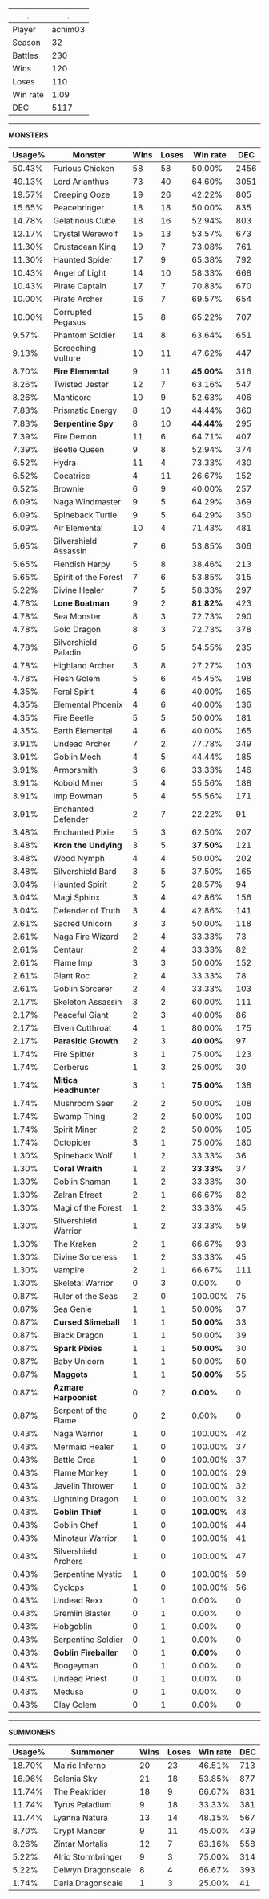 .|.
|-|-
Player|achim03
Season|32
Battles|230
Wins|120
Loses|110
Win rate|1.09
DEC|5117

---
**MONSTERS**

Usage%|Monster|Wins|Loses|Win rate|DEC|
-|-|-|-|-|-|
50.43%|Furious Chicken|58|58|50.00%|2456|
49.13%|Lord Arianthus|73|40|64.60%|3051|
19.57%|Creeping Ooze|19|26|42.22%|805|
15.65%|Peacebringer|18|18|50.00%|835|
14.78%|Gelatinous Cube|18|16|52.94%|803|
12.17%|Crystal Werewolf|15|13|53.57%|673|
11.30%|Crustacean King|19|7|73.08%|761|
11.30%|Haunted Spider|17|9|65.38%|792|
10.43%|Angel of Light|14|10|58.33%|668|
10.43%|Pirate Captain|17|7|70.83%|670|
10.00%|Pirate Archer|16|7|69.57%|654|
10.00%|Corrupted Pegasus|15|8|65.22%|707|
9.57%|Phantom Soldier|14|8|63.64%|651|
9.13%|Screeching Vulture|10|11|47.62%|447|
8.70%|**Fire Elemental**|9|11|**45.00%**|316|
8.26%|Twisted Jester|12|7|63.16%|547|
8.26%|Manticore|10|9|52.63%|406|
7.83%|Prismatic Energy|8|10|44.44%|360|
7.83%|**Serpentine Spy**|8|10|**44.44%**|295|
7.39%|Fire Demon|11|6|64.71%|407|
7.39%|Beetle Queen|9|8|52.94%|374|
6.52%|Hydra|11|4|73.33%|430|
6.52%|Cocatrice|4|11|26.67%|152|
6.52%|Brownie|6|9|40.00%|257|
6.09%|Naga Windmaster|9|5|64.29%|369|
6.09%|Spineback Turtle|9|5|64.29%|350|
6.09%|Air Elemental|10|4|71.43%|481|
5.65%|Silvershield Assassin|7|6|53.85%|306|
5.65%|Fiendish Harpy|5|8|38.46%|213|
5.65%|Spirit of the Forest|7|6|53.85%|315|
5.22%|Divine Healer|7|5|58.33%|297|
4.78%|**Lone Boatman**|9|2|**81.82%**|423|
4.78%|Sea Monster|8|3|72.73%|290|
4.78%|Gold Dragon|8|3|72.73%|378|
4.78%|Silvershield Paladin|6|5|54.55%|235|
4.78%|Highland Archer|3|8|27.27%|103|
4.78%|Flesh Golem|5|6|45.45%|198|
4.35%|Feral Spirit|4|6|40.00%|165|
4.35%|Elemental Phoenix|4|6|40.00%|136|
4.35%|Fire Beetle|5|5|50.00%|181|
4.35%|Earth Elemental|4|6|40.00%|165|
3.91%|Undead Archer|7|2|77.78%|349|
3.91%|Goblin Mech|4|5|44.44%|185|
3.91%|Armorsmith|3|6|33.33%|146|
3.91%|Kobold Miner|5|4|55.56%|188|
3.91%|Imp Bowman|5|4|55.56%|171|
3.91%|Enchanted Defender|2|7|22.22%|91|
3.48%|Enchanted Pixie|5|3|62.50%|207|
3.48%|**Kron the Undying**|3|5|**37.50%**|121|
3.48%|Wood Nymph|4|4|50.00%|202|
3.48%|Silvershield Bard|3|5|37.50%|165|
3.04%|Haunted Spirit|2|5|28.57%|94|
3.04%|Magi Sphinx|3|4|42.86%|156|
3.04%|Defender of Truth|3|4|42.86%|141|
2.61%|Sacred Unicorn|3|3|50.00%|118|
2.61%|Naga Fire Wizard|2|4|33.33%|73|
2.61%|Centaur|2|4|33.33%|82|
2.61%|Flame Imp|3|3|50.00%|152|
2.61%|Giant Roc|2|4|33.33%|78|
2.61%|Goblin Sorcerer|2|4|33.33%|103|
2.17%|Skeleton Assassin|3|2|60.00%|111|
2.17%|Peaceful Giant|2|3|40.00%|86|
2.17%|Elven Cutthroat|4|1|80.00%|175|
2.17%|**Parasitic Growth**|2|3|**40.00%**|97|
1.74%|Fire Spitter|3|1|75.00%|123|
1.74%|Cerberus|1|3|25.00%|30|
1.74%|**Mitica Headhunter**|3|1|**75.00%**|138|
1.74%|Mushroom Seer|2|2|50.00%|108|
1.74%|Swamp Thing|2|2|50.00%|100|
1.74%|Spirit Miner|2|2|50.00%|105|
1.74%|Octopider|3|1|75.00%|180|
1.30%|Spineback Wolf|1|2|33.33%|36|
1.30%|**Coral Wraith**|1|2|**33.33%**|37|
1.30%|Goblin Shaman|1|2|33.33%|30|
1.30%|Zalran Efreet|2|1|66.67%|82|
1.30%|Magi of the Forest|1|2|33.33%|45|
1.30%|Silvershield Warrior|1|2|33.33%|59|
1.30%|The Kraken|2|1|66.67%|93|
1.30%|Divine Sorceress|1|2|33.33%|45|
1.30%|Vampire|2|1|66.67%|111|
1.30%|Skeletal Warrior|0|3|0.00%|0|
0.87%|Ruler of the Seas|2|0|100.00%|75|
0.87%|Sea Genie|1|1|50.00%|37|
0.87%|**Cursed Slimeball**|1|1|**50.00%**|33|
0.87%|Black Dragon|1|1|50.00%|39|
0.87%|**Spark Pixies**|1|1|**50.00%**|30|
0.87%|Baby Unicorn|1|1|50.00%|50|
0.87%|**Maggots**|1|1|**50.00%**|55|
0.87%|**Azmare Harpoonist**|0|2|**0.00%**|0|
0.87%|Serpent of the Flame|0|2|0.00%|0|
0.43%|Naga Warrior|1|0|100.00%|42|
0.43%|Mermaid Healer|1|0|100.00%|37|
0.43%|Battle Orca|1|0|100.00%|37|
0.43%|Flame Monkey|1|0|100.00%|29|
0.43%|Javelin Thrower|1|0|100.00%|32|
0.43%|Lightning Dragon|1|0|100.00%|32|
0.43%|**Goblin Thief**|1|0|**100.00%**|43|
0.43%|Goblin Chef|1|0|100.00%|44|
0.43%|Minotaur Warrior|1|0|100.00%|41|
0.43%|Silvershield Archers|1|0|100.00%|47|
0.43%|Serpentine Mystic|1|0|100.00%|59|
0.43%|Cyclops|1|0|100.00%|56|
0.43%|Undead Rexx|0|1|0.00%|0|
0.43%|Gremlin Blaster|0|1|0.00%|0|
0.43%|Hobgoblin|0|1|0.00%|0|
0.43%|Serpentine Soldier|0|1|0.00%|0|
0.43%|**Goblin Fireballer**|0|1|**0.00%**|0|
0.43%|Boogeyman|0|1|0.00%|0|
0.43%|Undead Priest|0|1|0.00%|0|
0.43%|Medusa|0|1|0.00%|0|
0.43%|Clay Golem|0|1|0.00%|0|

---
**SUMMONERS**

Usage%|Summoner|Wins|Loses|Win rate|DEC|
-|-|-|-|-|-|
18.70%|Malric Inferno|20|23|46.51%|713|
16.96%|Selenia Sky|21|18|53.85%|877|
11.74%|The Peakrider|18|9|66.67%|831|
11.74%|Tyrus Paladium|9|18|33.33%|381|
11.74%|Lyanna Natura|13|14|48.15%|567|
8.70%|Crypt Mancer|9|11|45.00%|439|
8.26%|Zintar Mortalis|12|7|63.16%|558|
5.22%|Alric Stormbringer|9|3|75.00%|314|
5.22%|Delwyn Dragonscale|8|4|66.67%|393|
1.74%|Daria Dragonscale|1|3|25.00%|41|
